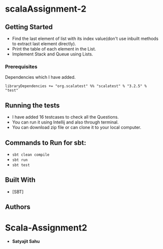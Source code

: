 # scalaAssignment-2

## Getting Started
* Find the last element of list with its index value(don't use inbuilt methods to extract last element directly).
* Print the table of each element in the List.
* Implement Stack and Queue using Lists.

### Prerequisites

Dependencies which I have added.

```
libraryDependencies += "org.scalatest" %% "scalatest" % "3.2.5" % "test"
```

## Running the tests

* I have added 16 testcases to check all the Questions.
* You can run it using Intellij and also through terminal.
* You can download zip file or can clone it to your local computer.

## Commands to Run for sbt:

* ```sbt clean compile```
* ```sbt run```
* ```sbt test```


## Built With

* [SBT]


## Authors
# Scala-Assignment2
* **Satyajit Sahu**
